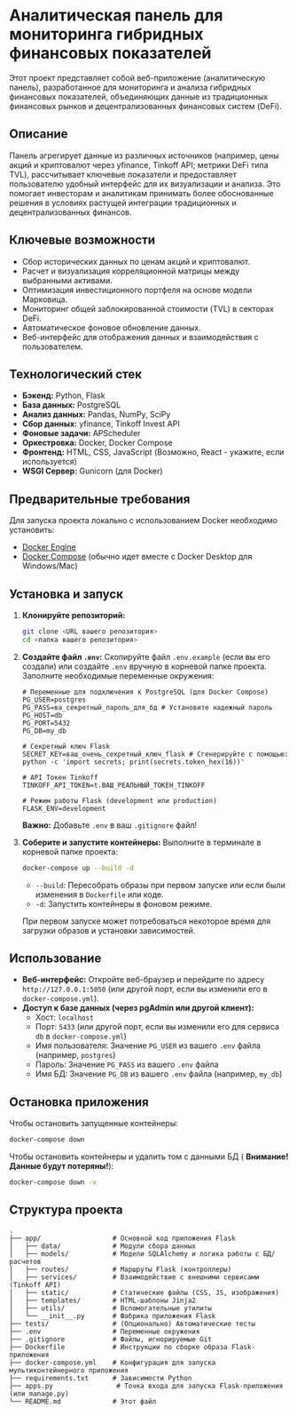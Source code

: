# Аналитическая панель для мониторинга гибридных финансовых показателей

Этот проект представляет собой веб-приложение (аналитическую панель), разработанное для мониторинга и анализа гибридных финансовых показателей, объединяющих данные из традиционных финансовых рынков и децентрализованных финансовых систем (DeFi).

## Описание

Панель агрегирует данные из различных источников (например, цены акций и криптовалют через yfinance, Tinkoff API; метрики DeFi типа TVL), рассчитывает ключевые показатели и предоставляет пользователю удобный интерфейс для их визуализации и анализа. Это помогает инвесторам и аналитикам принимать более обоснованные решения в условиях растущей интеграции традиционных и децентрализованных финансов.

## Ключевые возможности

* Сбор исторических данных по ценам акций и криптовалют.
* Расчет и визуализация корреляционной матрицы между выбранными активами.
* Оптимизация инвестиционного портфеля на основе модели Марковица.
* Мониторинг общей заблокированной стоимости (TVL) в секторах DeFi.
* Автоматическое фоновое обновление данных.
* Веб-интерфейс для отображения данных и взаимодействия с пользователем.

## Технологический стек

* **Бэкенд:** Python, Flask
* **База данных:** PostgreSQL
* **Анализ данных:** Pandas, NumPy, SciPy
* **Сбор данных:** yfinance, Tinkoff Invest API
* **Фоновые задачи:** APScheduler
* **Оркестровка:** Docker, Docker Compose
* **Фронтенд:** HTML, CSS, JavaScript (Возможно, React - укажите, если используется)
* **WSGI Сервер:** Gunicorn (для Docker)

## Предварительные требования

Для запуска проекта локально с использованием Docker необходимо установить:

* [Docker Engine](https://docs.docker.com/engine/install/)
* [Docker Compose](https://docs.docker.com/compose/install/) (обычно идет вместе с Docker Desktop для Windows/Mac)

## Установка и запуск

1.  **Клонируйте репозиторий:**
    ```bash
    git clone <URL вашего репозитория>
    cd <папка вашего репозитория>
    ```

2.  **Создайте файл `.env`:**
    Скопируйте файл `.env.example` (если вы его создали) или создайте `.env` вручную в корневой папке проекта. Заполните необходимые переменные окружения:
    ```dotenv
    # Переменные для подключения к PostgreSQL (для Docker Compose)
    PG_USER=postgres
    PG_PASS=ва_секретный_пароль_для_бд # Установите надежный пароль
    PG_HOST=db
    PG_PORT=5432
    PG_DB=my_db

    # Секретный ключ Flask
    SECRET_KEY=ваш_очень_секретный_ключ_flask # Сгенерируйте с помощью: python -c 'import secrets; print(secrets.token_hex(16))'

    # API Токен Tinkoff
    TINKOFF_API_TOKEN=t.ВАШ_РЕАЛЬНЫЙ_ТОКЕН_TINKOFF

    # Режим работы Flask (development или production)
    FLASK_ENV=development
    ```
    **Важно:** Добавьте `.env` в ваш `.gitignore` файл!

3.  **Соберите и запустите контейнеры:**
    Выполните в терминале в корневой папке проекта:
    ```bash
    docker-compose up --build -d
    ```
    * `--build`: Пересобрать образы при первом запуске или если были изменения в `Dockerfile` или коде.
    * `-d`: Запустить контейнеры в фоновом режиме.

    При первом запуске может потребоваться некоторое время для загрузки образов и установки зависимостей.

## Использование

* **Веб-интерфейс:** Откройте веб-браузер и перейдите по адресу `http://127.0.0.1:5050` (или другой порт, если вы изменили его в `docker-compose.yml`).
* **Доступ к базе данных (через pgAdmin или другой клиент):**
    * Хост: `localhost`
    * Порт: `5433` (или другой порт, если вы изменили его для сервиса `db` в `docker-compose.yml`)
    * Имя пользователя: Значение `PG_USER` из вашего `.env` файла (например, `postgres`)
    * Пароль: Значение `PG_PASS` из вашего `.env` файла
    * Имя БД: Значение `PG_DB` из вашего `.env` файла (например, `my_db`)

## Остановка приложения

Чтобы остановить запущенные контейнеры:

```bash
docker-compose down
```

Чтобы остановить контейнеры и удалить том с данными БД ( **Внимание! Данные будут потеряны!**):

```bash
docker-compose down -v
```

## Структура проекта

```
.
├── app/                  # Основной код приложения Flask
│   ├── data/             # Модули сбора данных
│   ├── models/           # Модели SQLAlchemy и логика работы с БД/расчетов
│   ├── routes/           # Маршруты Flask (контроллеры)
│   ├── services/         # Взаимодействие с внешними сервисами (Tinkoff API)
│   ├── static/           # Статические файлы (CSS, JS, изображения)
│   ├── templates/        # HTML-шаблоны Jinja2
│   ├── utils/            # Вспомогательные утилиты
│   └── __init__.py       # Фабрика приложения Flask
├── tests/                # (Опционально) Автоматические тесты
├── .env                  # Переменные окружения
├── .gitignore            # Файлы, игнорируемые Git
├── Dockerfile            # Инструкции по сборке образа Flask-приложения
├── docker-compose.yml    # Конфигурация для запуска мультиконтейнерного приложения
├── requirements.txt      # Зависимости Python
├── apps.py                # Точка входа для запуска Flask-приложения (или manage.py)
└── README.md             # Этот файл
```
